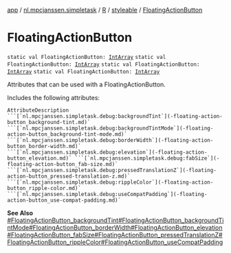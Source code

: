 [app](../../../index.md) / [nl.mpcjanssen.simpletask](../../index.md) / [R](../index.md) / [styleable](index.md) / [FloatingActionButton](.)

# FloatingActionButton

`static val FloatingActionButton: `[`IntArray`](https://kotlinlang.org/api/latest/jvm/stdlib/kotlin/-int-array/index.html)
`static val FloatingActionButton: `[`IntArray`](https://kotlinlang.org/api/latest/jvm/stdlib/kotlin/-int-array/index.html)
`static val FloatingActionButton: `[`IntArray`](https://kotlinlang.org/api/latest/jvm/stdlib/kotlin/-int-array/index.html)
`static val FloatingActionButton: `[`IntArray`](https://kotlinlang.org/api/latest/jvm/stdlib/kotlin/-int-array/index.html)

Attributes that can be used with a FloatingActionButton.

Includes the following attributes:

    AttributeDescription ```[`nl.mpcjanssen.simpletask.debug:backgroundTint`](-floating-action-button_background-tint.md)` ```[`nl.mpcjanssen.simpletask.debug:backgroundTintMode`](-floating-action-button_background-tint-mode.md)` ```[`nl.mpcjanssen.simpletask.debug:borderWidth`](-floating-action-button_border-width.md)` ```[`nl.mpcjanssen.simpletask.debug:elevation`](-floating-action-button_elevation.md)` ```[`nl.mpcjanssen.simpletask.debug:fabSize`](-floating-action-button_fab-size.md)` ```[`nl.mpcjanssen.simpletask.debug:pressedTranslationZ`](-floating-action-button_pressed-translation-z.md)` ```[`nl.mpcjanssen.simpletask.debug:rippleColor`](-floating-action-button_ripple-color.md)` ```[`nl.mpcjanssen.simpletask.debug:useCompatPadding`](-floating-action-button_use-compat-padding.md)`

**See Also**
[#FloatingActionButton_backgroundTint](-floating-action-button_background-tint.md)[#FloatingActionButton_backgroundTintMode](-floating-action-button_background-tint-mode.md)[#FloatingActionButton_borderWidth](-floating-action-button_border-width.md)[#FloatingActionButton_elevation](-floating-action-button_elevation.md)[#FloatingActionButton_fabSize](-floating-action-button_fab-size.md)[#FloatingActionButton_pressedTranslationZ](-floating-action-button_pressed-translation-z.md)[#FloatingActionButton_rippleColor](-floating-action-button_ripple-color.md)[#FloatingActionButton_useCompatPadding](-floating-action-button_use-compat-padding.md)

